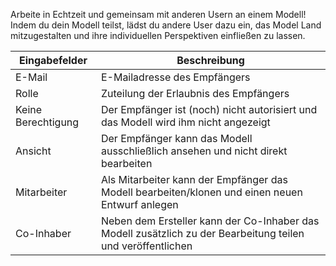 
Arbeite in Echtzeit und gemeinsam mit anderen Usern an einem Modell! Indem du dein Modell teilst, lädst du andere User dazu ein, das Model Land mitzugestalten und ihre individuellen Perspektiven einfließen zu lassen. 

| Eingabefelder     | Beschreibung       |
| ----------- |----------- |
| E-Mail   |  E-Mailadresse des Empfängers   |
| Rolle |  Zuteilung der Erlaubnis des Empfängers       |
| Keine Berechtigung | Der Empfänger ist (noch) nicht autorisiert und das Modell wird ihm nicht angezeigt |
| Ansicht| Der Empfänger kann das Modell ausschließlich ansehen und nicht direkt bearbeiten |
| Mitarbeiter | Als Mitarbeiter kann der Empfänger das Modell bearbeiten/klonen und einen neuen Entwurf anlegen|
| Co-Inhaber | Neben dem Ersteller kann der Co-Inhaber das Modell zusätzlich zu der Bearbeitung teilen und veröffentlichen|